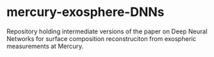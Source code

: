 # mercury-exosphere-DNNs
Repository holding intermediate versions of the paper on Deep Neural Networks for surface composition reconstruciton from exospheric measurements at Mercury.
